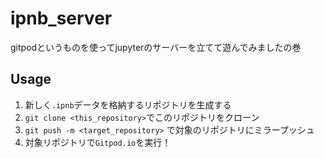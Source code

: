 # ipnb_server

gitpodというものを使ってjupyterのサーバーを立てて遊んでみましたの巻

## Usage
1. 新しく`.ipnb`データを格納するリポジトリを生成する
2. `git clone <this_repository>`でこのリポジトリをクローン
3. `git push -m <target_repository>` で対象のリポジトリにミラープッシュ
4. 対象リポジトリで`Gitpod.io`を実行！
